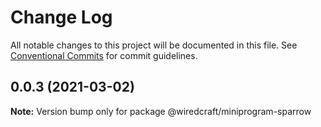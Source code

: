 # Change Log

All notable changes to this project will be documented in this file.
See [Conventional Commits](https://conventionalcommits.org) for commit guidelines.

## 0.0.3 (2021-03-02)

**Note:** Version bump only for package @wiredcraft/miniprogram-sparrow
